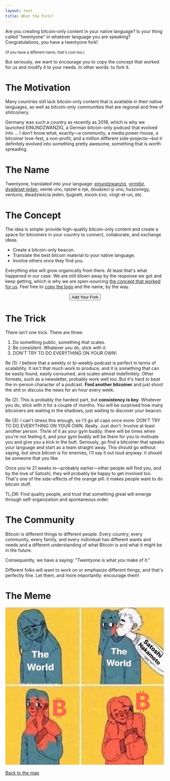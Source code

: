 ```yaml
---
layout: text 
title: What the Fork?
---
```


Are you creating bitcoin-only content in your native language? Is your thing called "twentyone" in whatever language you are speaking? Congratulations, you have a twentyone fork!

<small>(If you have a different name, that's cool too.)</small>

But seriously, we want to encourage you to copy the concept that worked for us
and modify it to your needs. In other words: to fork it.

# The Motivation

Many countries still lack bitcoin-only content that is available in their native
languages, as well as bitcoin-only communities that are regional and free of
shitcoinery. 

Germany was such a country as recently as 2018, which is why we launched
EINUNDZWANZIG, a German bitcoin-only podcast that evolved into ... I don't know
what, exactly—a community, a media power-house, a bitcoiner love-fest, a
non-profit, and a million different side-projects—but it definitely evolved into
something pretty awesome, something that is worth spreading.

# The Name

Twentyone, translated into your language: [einundzwanzig], [yirmibir], [dvadeset
jedan], veinte uno, njezet e nje, douăzeci și unu, huszonegy, ventuno,
dwadzieścia jeden, tjugoett, eίκοσι ένα, vingt-et-un, etc.

[einundzwanzig]: https://twitter.com/_einundzwanzig_
[yirmibir]: https://twitter.com/YirmibirBitcoin
[dvadeset jedan]: https://twitter.com/dvadesetjedan21/

# The Concept

The idea is simple: provide high-quality bitcoin-only content and create a space
for bitcoiners in your country to connect, collaborate, and exchange ideas. 

- Create a bitcoin-only beacon.
- Translate the best bitcoin material to your native language.
- Involve others once they find you.

Everything else will grow organically from there. At least that's what happened
in our case. We are still blown away by the response we got and keep getting,
which is why we are open-sourcing [the concept that worked for us][concept]. Feel free to
[copy the logo][logo] and the name, by the way.

<center>
    <a href="https://github.com/twentyone-world/twentyone-world.github.io/blob/main/CONTRIBUTING.md">
        <button type="button" class="btn btn-primary btn-large btn-custom">Add Your Fork</button>
    </a>
</center>

[concept]: https://einundzwanzig.space/files/EINUNDZWANZIG-WhatWorkedForUs.pdf
[logo]: https://einundzwanzig.space/media/

# The Trick

There isn't one trick. There are three:

1. Do something public, something that scales.
2. Be consistent. Whatever you do, stick with it.
3. DON'T TRY TO DO EVERYTHING ON YOUR OWN!

Re (1): I believe that a weekly or bi-weekly podcast is perfect in terms of
scalability. It isn't that much work to produce, and it is something that can be
easily found, easily consumed, and scales almost indefinitely. Other formats,
such as a newsletter, probably work well too. But it's hard to beat the
in-person character of a podcast. **Find another bitcoiner** and just shoot the shit
or discuss the news for an hour every week. 

Re (2): This is probably the hardest part, but **consistency is key**. Whatever you
do, stick with it for a couple of months. You will be surprised how many
bitcoiners are waiting in the shadows, just waiting to discover your beacon.

Re (3): I can't stress this enough, so I'll go all caps once more: DON'T TRY TO
DO EVERYTHING ON YOUR OWN. Really. Just don't. Involve at least another person.
Think of it as your gym buddy: there will be times when you're not feeling it,
and your gym buddy will be there for you to motivate you and give you a kick in
the butt. Seriously, go find a bitcoiner that speaks your language and start as
a team straight away. This should go without saying, but since bitcoin is for
enemies, I'll say it out loud anyway: it should be someone that you like.

Once you're 21 weeks in—probably earlier—other people will find you, and by the
love of Satoshi, they will probably be happy to get involved too. That's one of
the side-effects of the orange pill: it makes people want to do bitcoin stuff.

TL;DR: Find quality people, and trust that something great will emerge through
self-organization and spontaneous order. 

# The Community

Bitcoin is different things to different people. Every country, every community,
every family, and every individual has different wants and needs and a different
understanding of what Bitcoin is and what it might be in the future.

Consequently, we have a saying: "Twentyone is what *you* make of it."

Different folks will want to work on or emphasize different things, and that's
perfectly fine. Let them, and more importantly: encourage them!

# The Meme

![](images/thankyou.jpg)

[Back to the map](/)

